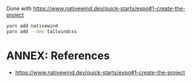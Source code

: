 
#

Done with https://www.nativewind.dev/quick-starts/expo#1-create-the-project



```bash
yarn add nativewind
yarn add --dev tailwindcss
```

# ANNEX: References

* https://www.nativewind.dev/quick-starts/expo#1-create-the-project